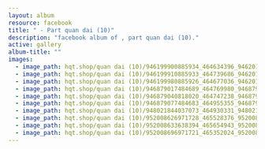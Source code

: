 ```yaml
---
layout: album
resource: facebook
title: " - Part quan dai (10)"
description: "facebook album of , part quan dai (10)."
active: gallery
album-title: ""
images:
  - image_path: hqt.shop/quan dai (10)/946199900885934_464634396_946201637552427_5647653489565726150_n.jpg
  - image_path: hqt.shop/quan dai (10)/946199910885933_464739686_946201680885756_8418333887736752685_n.jpg
  - image_path: hqt.shop/quan dai (10)/946199980885926_464677036_946201630885761_5547440703236990017_n.jpg
  - image_path: hqt.shop/quan dai (10)/946879017484689_464769980_946879407484650_4004952504966031780_n.jpg
  - image_path: hqt.shop/quan dai (10)/946879040818020_464747238_946879394151318_4759805679121583617_n.jpg
  - image_path: hqt.shop/quan dai (10)/946879077484683_464955355_946879384151319_1964633369092156590_n.jpg
  - image_path: hqt.shop/quan dai (10)/948021844037073_464930331_948021850703739_7374903948099890582_n.jpg
  - image_path: hqt.shop/quan dai (10)/952008626971728_465528376_952008980305026_4687788118937564997_n.jpg
  - image_path: hqt.shop/quan dai (10)/952008633638394_465654943_952008910305033_8136579402233193439_n.jpg
  - image_path: hqt.shop/quan dai (10)/952008696971721_465352024_952008923638365_5254723310602542063_n.jpg
---
```

